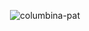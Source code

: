 <div align="center">

  ![columbina-pat](https://github.com/user-attachments/assets/ce0b6681-8f6b-4b28-8549-6f3278e80493)
